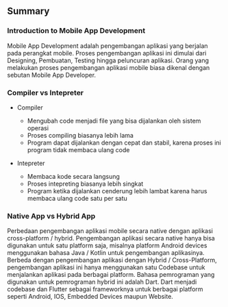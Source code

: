 ## Summary

### Introduction to Mobile App Development
Mobile App Development adalah pengembangan aplikasi yang berjalan pada perangkat mobile. Proses pengembangan aplikasi ini dimulai dari Designing, Pembuatan, Testing hingga peluncuran aplikasi. Orang yang melakukan proses pengembangan aplikasi mobile biasa dikenal dengan sebutan Mobile App Developer.

### Compiler vs Intepreter
- Compiler 
    - Mengubah code menjadi file yang bisa dijalankan oleh sistem operasi
    - Proses compiling biasanya lebih lama
    - Program dapat dijalankan dengan cepat dan stabil, karena proses ini program tidak membaca ulang code

- Intepreter
    - Membaca kode secara langsung
    - Proses intepreting biasanya lebih singkat
    - Program ketika dijalankan cenderung lebih lambat karena harus membaca ulang code satu per satu

### Native App vs Hybrid App
Perbedaan pengembangan aplikasi mobile secara native dengan aplikasi cross-platform / hybrid. Pengembangan aplikasi secara native hanya bisa digunakan untuk satu platform saja, misalnya platform Android devices menggunakan bahasa Java / Kotlin untuk pengembangan aplikasinya. Berbeda dengan pengembangan aplikasi dengan Hybrid / Cross-Platform, pengembangan aplikasi ini hanya menggunakan satu Codebase untuk menjalankan aplikasi pada berbagai platform. Bahasa pemrograman yang digunakan untuk pemrograman hybrid ini adalah Dart. Dart menjadi codebase dan Flutter sebagai frameworknya untuk berbagai platform seperti Android, IOS, Embedded Devices maupun Website.
